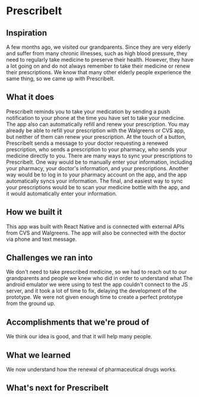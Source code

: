 # PrescribeIt

## Inspiration
A few months ago, we visited our grandparents. Since they are very elderly and suffer from many chronic illnesses, such as high blood pressure, they need to regularly take medicine to preserve their health. However, they have a lot going on and do not always remember to take their medicine or renew their prescriptions. We know that many other elderly people experience the same thing, so we came up with PrescribeIt. 
## What it does
PrescribeIt reminds you to take your medication by sending a push notification to your phone at the time you have set to take your medicine. The app also can automatically refill and renew your prescription. You may already be able to refill your prescription with the Walgreens or CVS app, but neither of them can renew your prescription. At the touch of a button, PrescribeIt sends a message to your doctor requesting a renewed prescription, who sends a prescription to your pharmacy, who sends your medicine directly to you.
There are many ways to sync your prescriptions to PrescribeIt. One way would be to manually enter your information, including your pharmacy, your doctor's information, and your prescriptions. Another way would be to log in to your pharmacy account on the app, and the app automatically syncs your information. The final, and easiest way to sync your prescriptions would be to scan your medicine bottle with the app, and it would automatically enter your information.
## How we built it
This app was built with React Native and is connected with external APIs from CVS and Walgreens. The app will also be connected with the doctor via phone and text message.
## Challenges we ran into
We don't need to take prescribed medicine, so we had to reach out to our grandparents and people we knew who did in order to understand what
The android emulator we were using to test the app couldn't connect to the JS server, and it took a lot of time to fix, delaying the development of the prototype.
We were not given enough time to create a perfect prototype from the ground up.
## Accomplishments that we're proud of
We think our idea is good, and that it will help many people.
## What we learned
We now understand how the renewal of pharmaceutical drugs works.
## What's next for PrescribeIt

